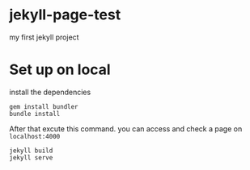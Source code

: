 # jekyll-page-test
my first jekyll project
# Set up on local
install the dependencies 
```
gem install bundler
bundle install
```
After that excute this command. you can access and check a page on ```localhost:4000```
```
jekyll build
jekyll serve
```
